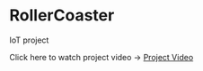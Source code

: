 # RollerCoaster
IoT project


Click here to watch project video -> [Project Video](https://www.youtube.com/watch?v=UPzxpm1VQMc)
